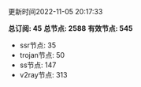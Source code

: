 更新时间2022-11-05 20:17:33

**总订阅: 45**
**总节点: 2588**
**有效节点: 545**
- ssr节点: 35
- trojan节点: 50
- ss节点: 147
- v2ray节点: 313
